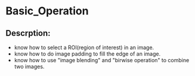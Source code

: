 # Basic_Operation

## Descrption:
- know how to select a ROI(region of interest) in an image.
- know how to do image padding to fill the edge of an image.
- know how to use "image blending" and "birwise operation" to combine two images.
